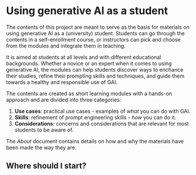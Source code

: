 # Using generative AI as a student

The contents of this project are meant to serve as the basis for materials on using generative AI as a (university) student. Students can go through the contents in a self-enrollment course, or instructors can pick and choose from the modules and integrate them in teaching. 

It is aimed at students at all levels and with different educational backgrounds. Whether a novice or an expert when it comes to using generative AI, the modules can help students discover ways to enchance their studies, refine their prompting skills and techniques, and guide them towards a healthy and responsible use of GAI.

The contents are created as short learning modules with a hands-on approach and are divided into three categories:
1. **Use cases**: practical use cases - examples of _what_ you can do with GAI.
1. **Skills**: refinement of prompt engineering skills  - _how_ you can do it.
1. **Considerations**: concerns and considerations that are relevant for most students to be aware of.

The _About_ document contains details on how and why the materials have been made the way they are.

## Where should I start?
